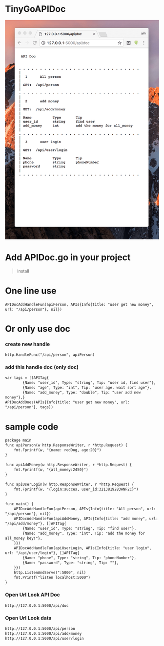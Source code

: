 # TinyGoAPIDoc
![](./golangDoc.png)

# Add APIDoc.go in your project
> Install

# One line use
```
APIDocAddHandleFun(apiPerson, APIs{Info{title: "user get new money", url: "/api/person"}, nil})
```

# Or only use doc

### create new handle
```
http.HandleFunc("/api/person", apiPerson)
```

### add this handle doc (only doc)
```
var tags = []APITag{
		{Name: "user_id", Type: "string", Tip: "user id, find user"},
		{Name: "age", Type: "int", Tip: "user age, wait sort age"},
		{Name: "add_money", Type: "double", Tip: "user add new money"},}
APIDocAddOnes(APIs{Info{title: "user get new money", url: "/api/person"}, tags})
```

# sample code 
```
package main
func apiPerson(w http.ResponseWriter, r *http.Request) {
	fmt.Fprintf(w, "{name: redDog, age:20}")
}

func apiAddMoney(w http.ResponseWriter, r *http.Request) {
	fmt.Fprintf(w, "{all_money:2450}")
}

func apiUserLogin(w http.ResponseWriter, r *http.Request) {
	fmt.Fprintf(w, "{login:succes, user_id:3213819283ANF2C}")
}

func main() {
	APIDocAddHandleFun(apiPerson, APIs{Info{title: "All person", url: "/api/person"}, nil})
	APIDocAddHandleFun(apiAddMoney, APIs{Info{title: "add money", url: "/api/add/money"}, []APITag{
		{Name: "user_id", Type: "string", Tip: "find user"},
		{Name: "add_money", Type: "int", Tip: "add the money for all_money key!"},
	}})
	APIDocAddHandleFun(apiUserLogin, APIs{Info{title: "user login", url: "/api/user/login"}, []APITag{
		{Name: "phone", Type: "string", Tip: "phoneNumber"},
		{Name: "password", Type: "string", Tip: ""},
	}})
	http.ListenAndServe(":5000", nil)
	fmt.Printf("listen localhost:5000")
}
```

### Open Url Look API Doc
```
http://127.0.0.1:5000/api/doc
```

### Open Url Look data
```
http://127.0.0.1:5000/api/person
http://127.0.0.1:5000/api/add/money
http://127.0.0.1:5000/api/user/login
```